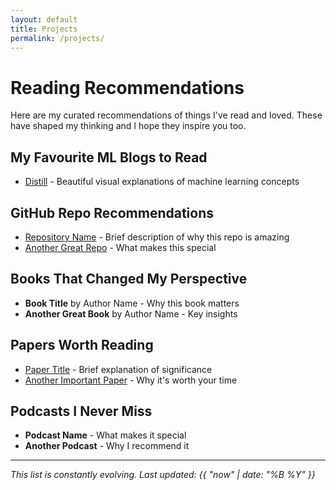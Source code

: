 ```yaml
---
layout: default
title: Projects
permalink: /projects/
---
```


# Reading Recommendations

Here are my curated recommendations of things I've read and loved. These have shaped my thinking and I hope they inspire you too.

## My Favourite ML Blogs to Read

- [Distill](https://distill.pub/) - Beautiful visual explanations of machine learning concepts

## GitHub Repo Recommendations

- [Repository Name](https://github.com/username/repo) - Brief description of why this repo is amazing
- [Another Great Repo](https://github.com/username/repo) - What makes this special

## Books That Changed My Perspective

- **Book Title** by Author Name - Why this book matters
- **Another Great Book** by Author Name - Key insights

## Papers Worth Reading

- [Paper Title](https://arxiv.org/abs/xxxx.xxxxx) - Brief explanation of significance
- [Another Important Paper](https://arxiv.org/abs/xxxx.xxxxx) - Why it's worth your time

## Podcasts I Never Miss

- **Podcast Name** - What makes it special
- **Another Podcast** - Why I recommend it

---

*This list is constantly evolving. Last updated: {{ "now" | date: "%B %Y" }}*